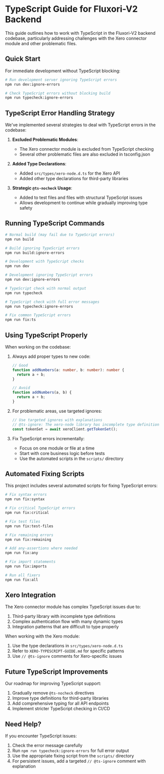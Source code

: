 # TypeScript Guide for Fluxori-V2 Backend

This guide outlines how to work with TypeScript in the Fluxori-V2 backend codebase, particularly addressing challenges with the Xero connector module and other problematic files.

## Quick Start

For immediate development without TypeScript blocking:

```bash
# Run development server ignoring TypeScript errors
npm run dev:ignore-errors

# Check TypeScript errors without blocking build
npm run typecheck:ignore-errors
```

## TypeScript Error Handling Strategy

We've implemented several strategies to deal with TypeScript errors in the codebase:

1. **Excluded Problematic Modules**:
   - The Xero connector module is excluded from TypeScript checking
   - Several other problematic files are also excluded in tsconfig.json

2. **Added Type Declarations**:
   - Added `src/types/xero-node.d.ts` for the Xero API
   - Added other type declarations for third-party libraries

3. **Strategic `@ts-nocheck` Usage**:
   - Added to test files and files with structural TypeScript issues
   - Allows development to continue while gradually improving type safety

## Running TypeScript Commands

```bash
# Normal build (may fail due to TypeScript errors)
npm run build

# Build ignoring TypeScript errors
npm run build:ignore-errors

# Development with TypeScript checks
npm run dev

# Development ignoring TypeScript errors
npm run dev:ignore-errors

# TypeScript check with normal output
npm run typecheck

# TypeScript check with full error messages
npm run typecheck:ignore-errors

# Fix common TypeScript errors
npm run fix:ts
```

## Using TypeScript Properly

When working on the codebase:

1. Always add proper types to new code:
   ```typescript
   // Good
   function addNumbers(a: number, b: number): number {
     return a + b;
   }
   
   // Avoid
   function addNumbers(a, b) {
     return a + b;
   }
   ```

2. For problematic areas, use targeted ignores:
   ```typescript
   // Use targeted ignores with explanations
   // @ts-ignore: The xero-node library has incomplete type definitions
   const tokenSet = await xeroClient.getTokenSet();
   ```

3. Fix TypeScript errors incrementally:
   - Focus on one module or file at a time
   - Start with core business logic before tests
   - Use the automated scripts in the `scripts/` directory

## Automated Fixing Scripts

This project includes several automated scripts for fixing TypeScript errors:

```bash
# Fix syntax errors
npm run fix:syntax

# Fix critical TypeScript errors
npm run fix:critical

# Fix test files
npm run fix:test-files

# Fix remaining errors
npm run fix:remaining

# Add any-assertions where needed
npm run fix:any

# Fix import statements
npm run fix:imports

# Run all fixers
npm run fix:all
```

## Xero Integration

The Xero connector module has complex TypeScript issues due to:
1. Third-party library with incomplete type definitions
2. Complex authentication flow with many dynamic types
3. Integration patterns that are difficult to type properly

When working with the Xero module:
1. Use the type declarations in `src/types/xero-node.d.ts`
2. Refer to `XERO-TYPESCRIPT-GUIDE.md` for specific patterns
3. Use `// @ts-ignore` comments for Xero-specific issues

## Future TypeScript Improvements

Our roadmap for improving TypeScript support:
1. Gradually remove `@ts-nocheck` directives
2. Improve type definitions for third-party libraries
3. Add comprehensive typing for all API endpoints
4. Implement stricter TypeScript checking in CI/CD

## Need Help?

If you encounter TypeScript issues:
1. Check the error message carefully
2. Run `npm run typecheck:ignore-errors` for full error output
3. Use the appropriate fixing script from the `scripts/` directory
4. For persistent issues, add a targeted `// @ts-ignore` comment with explanation